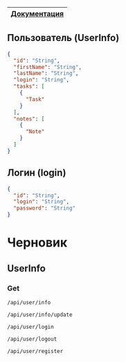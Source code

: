 | [Документация](../README.md) |
|---|

## Пользователь (UserInfo)

```json
{
  "id": "String",
  "firstName": "String",
  "lastName": "String",
  "login": "String",
  "tasks": [
    {
      "Task"
    }
  ],
  "notes": [
    {
      "Note"
    }
  ]
}
```

## Логин (login)

```json
{
  "id": "String",
  "login": "String",
  "password": "String"
}
```


# Черновик
## UserInfo
### Get
```
/api/user/info
```

```
/api/user/info/update
```

```
/api/user/login
```

```
/api/user/logout
```

```
/api/user/register
```
